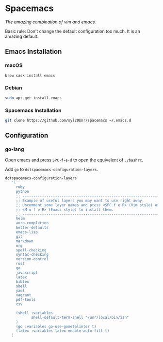 # Spacemacs
*The amazing combination of vim and emacs.*

Basic rule: Don't change the default configuration too much. It is an amazing default.

## Emacs Installation
### macOS
```bash
brew cask install emacs
```

### Debian
```bash
sudo apt-get install emacs
```

### Spacemacs Installation
```bash
git clone https://github.com/syl20bnr/spacemacs ~/.emacs.d
```

## Configuration
### go-lang
Open emacs and press `SPC-f-e-d` to open the equivalent of `./bashrc`.

Add `go` to `dotspacemacs-configuration-layers`.
```bash
dotspacemacs-configuration-layers
   '(
     ruby
     python
     ;; ----------------------------------------------------------------
     ;; Example of useful layers you may want to use right away.
     ;; Uncomment some layer names and press <SPC f e R> (Vim style) or
     ;; <M-m f e R> (Emacs style) to install them.
     ;; ----------------------------------------------------------------
     helm
     auto-completion
     better-defaults
     emacs-lisp
     git
     markdown
     org
     spell-checking
     syntax-checking
     version-control
     rust
     go
     javascript
     latex
     bibtex
     shell
     yaml
     vagrant
     pdf-tools
     csv

     (shell :variables
            shell-default-term-shell "/usr/local/bin/zsh"
     )
     (go :variables go-use-gometalinter t)
     (latex :variables latex-enable-auto-fill t)
   )
```
